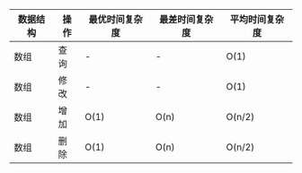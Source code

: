 |数据结构|操作|最优时间复杂度|最差时间复杂度|平均时间复杂度|
|-------|-------|-------|-------|-------|
|数组|查询|-|-|O(1)|
|数组|修改|-|-|O(1)|
|数组|增加|O(1)|O(n)|O(n/2)|
|数组|删除|O(1)|O(n)|O(n/2)|



